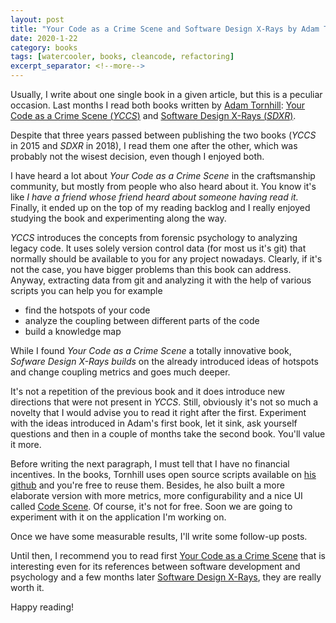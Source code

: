 ```yaml
---
layout: post
title: "Your Code as a Crime Scene and Software Design X-Rays by Adam Tornhill"
date: 2020-1-22
category: books
tags: [watercooler, books, cleancode, refactoring]
excerpt_separator: <!--more-->
---
```

Usually, I write about one single book in a given article, but this is a peculiar occasion. Last months I read both books written by [Adam Tornhill](https://twitter.com/adamtornhill?lang=en): [Your Code as a Crime Scene (_YCCS_)](https://amzn.to/2QKIlhD) and [Software Design X-Rays (_SDXR_)](https://amzn.to/30e2S18).
<!--more-->
Despite that three years passed between publishing the two books (_YCCS_ in 2015 and _SDXR_ in 2018), I read them one after the other, which was probably not the wisest decision, even though I enjoyed both.

I have heard a lot about _Your Code as a Crime Scene_ in the craftsmanship community, but mostly from people who also heard about it. You know it's like _I have a friend whose friend heard about someone having read it._ Finally, it ended up on the top of my reading backlog and I really enjoyed studying the book and experimenting along the way.

_YCCS_ introduces the concepts from forensic psychology to analyzing legacy code. It uses solely version control data (for most us it's git) that normally should be available to you for any project nowadays. Clearly, if it's not the case, you have bigger problems than this book can address. Anyway, extracting data from git and analyzing it with the help of various scripts you can help you for example
- find the hotspots of your code
- analyze the coupling between different parts of the code
- build a knowledge map

While I found _Your Code as a Crime Scene_ a totally innovative book, _Sofware Design X-Rays builds_ on the already introduced ideas of hotspots and change coupling metrics and goes much deeper. 

It's not a repetition of the previous book and it does introduce new directions that were not present in _YCCS_. Still, obviously it's not so much a novelty that I would advise you to read it right after the first. Experiment with the ideas introduced in Adam's first book, let it sink, ask yourself questions and then in a couple of months take the second book. You'll value it more.

Before writing the next paragraph, I must tell that I have no financial incentives. In the books, Tornhill uses open source scripts available on [his github](https://github.com/adamtornhill/code-maat) and you're free to reuse them. Besides, he also built a more elaborate version with more metrics, more configurability and a nice UI called [Code Scene](https://codescene.io/). Of course, it's not for free. Soon we are going to experiment with it on the application I'm working on.

Once we have some measurable results, I'll write some follow-up posts.

Until then, I recommend you to read first [Your Code as a Crime Scene](https://amzn.to/2QKIlhD) that is interesting even for its references between software development and psychology and a few months later [Software Design X-Rays](https://amzn.to/30e2S18), they are really worth it.

Happy reading!